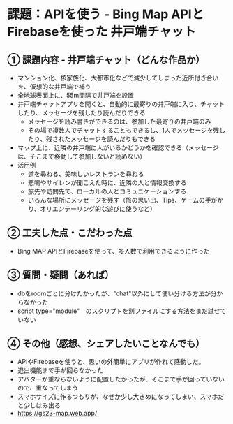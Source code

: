 # 課題：APIを使う - Bing Map APIとFirebaseを使った 井戸端チャット

## ① 課題内容 - 井戸端チャット（どんな作品か）
- マンション化、核家族化、大都市化などで減少してしまった近所付き合いを、仮想的な井戸端で補う
- 全地球表面上に、55m間隔で井戸端を設置
- 井戸端チャットアプリを開くと、自動的に最寄りの井戸端に入り、チャットしたり、メッセージを残したり読んだりできる
  - メッセージを読み書きができるのは、参加した最寄りの井戸端のみ
  - その場で複数人でチャットすることもできるし、1人でメッセージを残したり、残されたメッセージを読んだりもできる
- マップ上に、近隣の井戸端に人がいるかどうかを確認できる（メッセージは、そこまで移動して参加しないと読めない）
- 活用例
  - 道を尋ねる、美味しいレストランを尋ねる
  - 悲鳴やサイレンが聞こえた時に、近隣の人と情報交換する
  - 旅先や訪問先で、ローカルの人とコミュニケーションする
  - いろんな場所にメッセージを残す（旅の思い出、Tips、ゲームの手がかり、オリエンテーリング的な遊びに使うなど）

## ② 工夫した点・こだわった点
- Bing MAP APIとFirebaseを使って、多人数で利用できるように作った

## ③ 質問・疑問（あれば）
- dbをroomごとに分けたかったが、"chat"以外にして使い分ける方法が分からなかった
- script type="module"　のスクリプトを別ファイルにする方法をまだ試せていない
  
## ④ その他（感想、シェアしたいことなんでも）
- APIやFirebaseを使うと、思いの外簡単にアプリが作れて感動した。
- 退出機能まで手が回らなかった
- アバターが重ならないように配置したかったが、そこまで手が回っていないので、重なってしまう
- スマホサイズに作るつもりが、なぜか少し大きめになってしまい、スマホだと少しはみ出る
- https://gs23-map.web.app/
